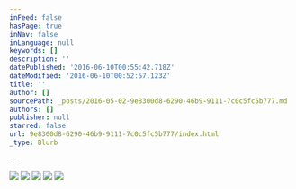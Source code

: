 ```yaml
---
inFeed: false
hasPage: true
inNav: false
inLanguage: null
keywords: []
description: ''
datePublished: '2016-06-10T00:55:42.718Z'
dateModified: '2016-06-10T00:52:57.123Z'
title: ''
author: []
sourcePath: _posts/2016-05-02-9e8300d8-6290-46b9-9111-7c0c5fc5b777.md
authors: []
publisher: null
starred: false
url: 9e8300d8-6290-46b9-9111-7c0c5fc5b777/index.html
_type: Blurb

---
```

![](https://the-grid-user-content.s3-us-west-2.amazonaws.com/ef0c6fe8-b974-4718-a8dd-7deafe8f5985.jpg)
![](https://the-grid-user-content.s3-us-west-2.amazonaws.com/d3f88dda-c83c-45df-879d-4528a3f7256a.jpg)
![](https://the-grid-user-content.s3-us-west-2.amazonaws.com/bb629e05-7fc5-48ff-a5d4-504384324b08.jpg)
![](https://the-grid-user-content.s3-us-west-2.amazonaws.com/3deca6f7-3c65-4601-bf40-61820a16133f.jpg)
![](https://the-grid-user-content.s3-us-west-2.amazonaws.com/999a3e92-9e9f-467b-a4c5-292f61991a12.jpg)